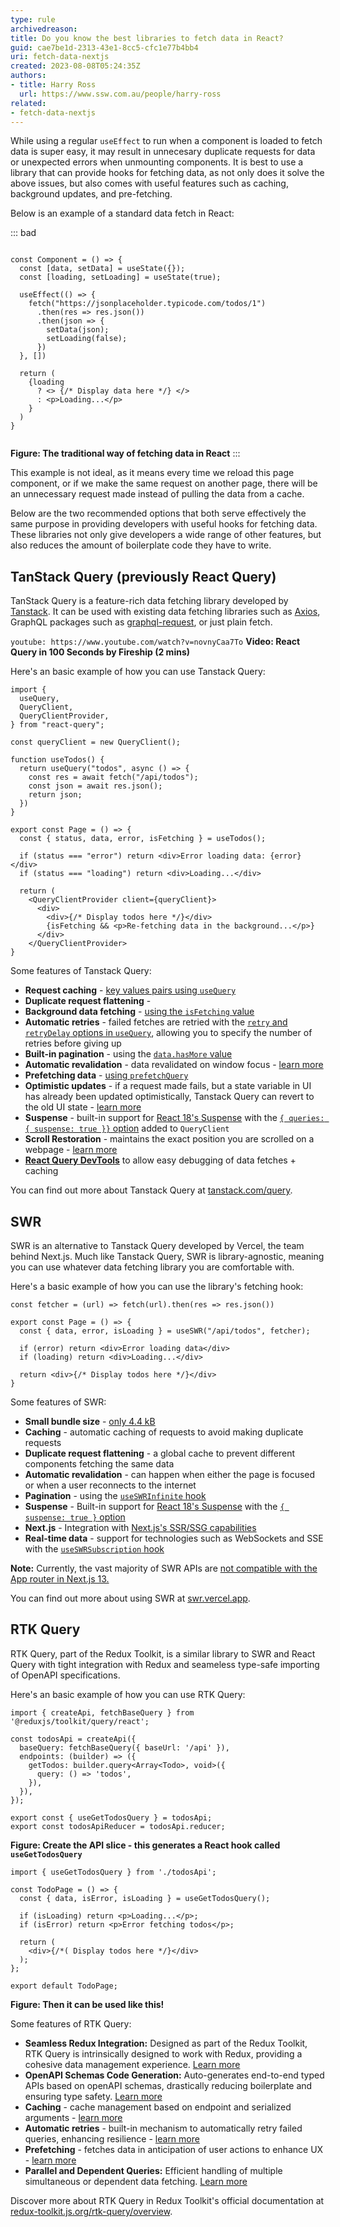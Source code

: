 ```yaml
---
type: rule
archivedreason: 
title: Do you know the best libraries to fetch data in React?
guid: cae7be1d-2313-43e1-8cc5-cfc1e77b4bb4
uri: fetch-data-nextjs
created: 2023-08-08T05:24:35Z
authors:
- title: Harry Ross
  url: https://www.ssw.com.au/people/harry-ross
related:
- fetch-data-nextjs
---
```


While using a regular `useEffect` to run when a component is loaded to fetch data is super easy, it may result in unnecesary duplicate requests for data or unexpected errors when unmounting components. It is best to use a library that can provide hooks for fetching data, as not only does it solve the above issues, but also comes with useful features such as caching, background updates, and pre-fetching. 

<!--endintro-->

Below is an example of a standard data fetch in React:

::: bad
```tsx

const Component = () => {
  const [data, setData] = useState({});
  const [loading, setLoading] = useState(true);

  useEffect(() => {
    fetch("https://jsonplaceholder.typicode.com/todos/1")
      .then(res => res.json())
      .then(json => {
        setData(json);
        setLoading(false);
      })
  }, [])

  return (
    {loading
      ? <> {/* Display data here */} </>
      : <p>Loading...</p>
    }
  )
}


```
**Figure: The traditional way of fetching data in React**
:::

This example is not ideal, as it means every time we reload this page component, or if we make the same request on another page, there will be an unnecessary request made instead of pulling the data from a cache. 

Below are the two recommended options that both serve effectively the same purpose in providing developers with useful hooks for fetching data. These libraries not only give developers a wide range of other features, but also reduces the amount of boilerplate code they have to write. 

## TanStack Query (previously React Query)

TanStack Query is a feature-rich data fetching library developed by [Tanstack](https://tanstack.com/). It can be used with existing data fetching libraries such as [Axios](https://www.npmjs.com/package/axios), GraphQL packages such as [graphql-request](https://www.npmjs.com/package/graphql-request), or just plain fetch. 

`youtube: https://www.youtube.com/watch?v=novnyCaa7To`
**Video: React Query in 100 Seconds by Fireship (2 mins)**

Here's an basic example of how you can use Tanstack Query:

```tsx
import {
  useQuery,
  QueryClient,
  QueryClientProvider,
} from "react-query";

const queryClient = new QueryClient();

function useTodos() {
  return useQuery("todos", async () => {
    const res = await fetch("/api/todos");
    const json = await res.json();
    return json;
  })
}

export const Page = () => {
  const { status, data, error, isFetching } = useTodos();

  if (status === "error") return <div>Error loading data: {error}</div>
  if (status === "loading") return <div>Loading...</div>

  return (
    <QueryClientProvider client={queryClient}>
      <div>
        <div>{/* Display todos here */}</div>
        {isFetching && <p>Re-fetching data in the background...</p>}
      </div>
    </QueryClientProvider>
}

```

Some features of Tanstack Query:

* **Request caching** - [key values pairs using `useQuery`](https://tanstack.com/query/latest/docs/react/guides/query-keys)
* **Duplicate request flattening** - 
* **Background data fetching** - [using the `isFetching` value](https://tanstack.com/query/latest/docs/react/guides/background-fetching-indicators)
* **Automatic retries** - failed fetches are retried with the [`retry` and `retryDelay` options in `useQuery`](https://tanstack.com/query/latest/docs/react/guides/query-retries), allowing you to specify the number of retries before giving up
* **Built-in pagination** - using the [`data.hasMore` value](https://tanstack.com/query/latest/docs/react/guides/paginated-queries)
* **Automatic revalidation** - data revalidated on window focus - [learn more](https://tanstack.com/query/latest/docs/react/guides/window-focus-refetching)
* **Prefetching data** - [using `prefetchQuery`](https://tanstack.com/query/latest/docs/react/guides/prefetching)
* **Optimistic updates** - if a request made fails, but a state variable in UI has already been updated optimistically, Tanstack Query can revert to the old UI state - [learn more](https://tanstack.com/query/v4/docs/react/guides/optimistic-updates)
* **Suspense** - built-in support for [React 18's Suspense](https://react.dev/reference/react/Suspense) with the [`{ queries: { suspense: true }}` option](https://tanstack.com/query/v4/docs/react/guides/suspense) added to `QueryClient`
* **Scroll Restoration** - maintains the exact position you are scrolled on a webpage - [learn more](https://tanstack.com/query/v4/docs/react/guides/scroll-restoration)
* [**React Query DevTools**](https://tanstack.com/query/v4/docs/react/devtools) to allow easy debugging of data fetches + caching


You can find out more about Tanstack Query at [tanstack.com/query](https://tanstack.com/query/).

## SWR

SWR is an alternative to Tanstack Query developed by Vercel, the team behind Next.js. Much like Tanstack Query, SWR is library-agnostic, meaning you can use whatever data fetching library you are comfortable with.

Here's a basic example of how you can use the library's fetching hook:

```tsx
const fetcher = (url) => fetch(url).then(res => res.json())

export const Page = () => {
  const { data, error, isLoading } = useSWR("/api/todos", fetcher);

  if (error) return <div>Error loading data</div>
  if (loading) return <div>Loading...</div>

  return <div>{/* Display todos here */}</div>
}
```

Some features of SWR: 

* **Small bundle size** - [only 4.4 kB](https://bundlephobia.com/package/swr@2.2.0)
* **Caching** - automatic caching of requests to avoid making duplicate requests
* **Duplicate request flattening** - a global cache to prevent different components fetching the same data
* **Automatic revalidation** - can happen when either the page is focused or when a user reconnects to the internet
* **Pagination** - using the [`useSWRInfinite` hook](https://swr.vercel.app/docs/pagination)
* **Suspense** - Built-in support for [React 18's Suspense](https://react.dev/reference/react/Suspense) with the [`{ suspense: true }` option](https://swr.vercel.app/docs/suspense)
* **Next.js** - Integration with [Next.js's SSR/SSG capabilities](https://swr.vercel.app/docs/with-nextjs)
* **Real-time data** - support for technologies such as WebSockets and SSE with the [`useSWRSubscription` hook](https://swr.vercel.app/docs/subscription)

**Note:** Currently, the vast majority of SWR APIs are [not compatible with the App router in Next.js 13.](https://swr.vercel.app/docs/with-nextjs)

You can find out more about using SWR at [swr.vercel.app](https://swr.vercel.app/).

## RTK Query

RTK Query, part of the Redux Toolkit, is a similar library to SWR and React Query with tight integration with Redux and seameless type-safe importing of OpenAPI specifications. 

Here's an basic example of how you can use RTK Query:

```tsx
import { createApi, fetchBaseQuery } from '@reduxjs/toolkit/query/react';

const todosApi = createApi({
  baseQuery: fetchBaseQuery({ baseUrl: '/api' }),
  endpoints: (builder) => ({
    getTodos: builder.query<Array<Todo>, void>({
      query: () => 'todos',
    }),
  }),
});

export const { useGetTodosQuery } = todosApi;
export const todosApiReducer = todosApi.reducer;
```
**Figure: Create the API slice - this generates a React hook called `useGetTodosQuery`**

```tsx
import { useGetTodosQuery } from './todosApi';

const TodoPage = () => {
  const { data, isError, isLoading } = useGetTodosQuery();

  if (isLoading) return <p>Loading...</p>;
  if (isError) return <p>Error fetching todos</p>;

  return (
    <div>{/*( Display todos here */}</div>
  );
};

export default TodoPage;
```
**Figure: Then it can be used like this!**

Some features of RTK Query: 

- **Seamless Redux Integration:** Designed as part of the Redux Toolkit, RTK Query is intrinsically designed to work with Redux, providing a cohesive data management experience. [Learn more](https://redux-toolkit.js.org/introduction/getting-started#rtk-query)
- **OpenAPI Schemas Code Generation:** Auto-generates end-to-end typed APIs based on openAPI schemas, drastically reducing boilerplate and ensuring type safety. [Learn more](https://redux-toolkit.js.org/rtk-query/usage/code-generation#openapi)
- **Caching** - cache management based on endpoint and serialized arguments - [learn more](https://redux-toolkit.js.org/rtk-query/usage/cache-behavior)
- **Automatic retries** - built-in mechanism to automatically retry failed queries, enhancing resilience - [learn more](https://redux-toolkit.js.org/rtk-query/usage/polling)
- **Prefetching** - fetches data in anticipation of user actions to enhance UX - [learn more](https://redux-toolkit.js.org/rtk-query/usage/prefetching)
- **Parallel and Dependent Queries:** Efficient handling of multiple simultaneous or dependent data fetching. [Learn more](https://redux-toolkit.js.org/rtk-query/usage/customizing-queries#performing-multiple-requests-with-a-single-query)

Discover more about RTK Query in Redux Toolkit's official documentation at [redux-toolkit.js.org/rtk-query/overview](https://redux-toolkit.js.org/rtk-query/overview/).
